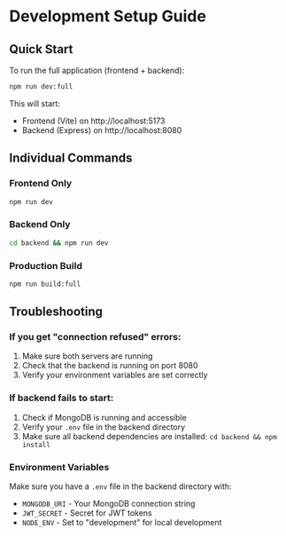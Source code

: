 # Development Setup Guide

## Quick Start

To run the full application (frontend + backend):

```bash
npm run dev:full
```

This will start:
- Frontend (Vite) on http://localhost:5173
- Backend (Express) on http://localhost:8080

## Individual Commands

### Frontend Only
```bash
npm run dev
```

### Backend Only
```bash
cd backend && npm run dev
```

### Production Build
```bash
npm run build:full
```

## Troubleshooting

### If you get "connection refused" errors:
1. Make sure both servers are running
2. Check that the backend is running on port 8080
3. Verify your environment variables are set correctly

### If backend fails to start:
1. Check if MongoDB is running and accessible
2. Verify your `.env` file in the backend directory
3. Make sure all backend dependencies are installed: `cd backend && npm install`

### Environment Variables
Make sure you have a `.env` file in the backend directory with:
- `MONGODB_URI` - Your MongoDB connection string
- `JWT_SECRET` - Secret for JWT tokens
- `NODE_ENV` - Set to "development" for local development 